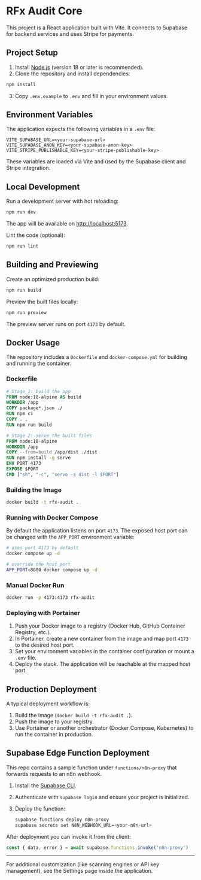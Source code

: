 # RFx Audit Core

This project is a React application built with Vite. It connects to Supabase for backend services and uses Stripe for payments.

## Project Setup

1. Install [Node.js](https://nodejs.org/) (version 18 or later is recommended).
2. Clone the repository and install dependencies:

```bash
npm install
```

3. Copy `.env.example` to `.env` and fill in your environment values.

## Environment Variables

The application expects the following variables in a `.env` file:

```
VITE_SUPABASE_URL=<your-supabase-url>
VITE_SUPABASE_ANON_KEY=<your-supabase-anon-key>
VITE_STRIPE_PUBLISHABLE_KEY=<your-stripe-publishable-key>
```

These variables are loaded via Vite and used by the Supabase client and Stripe integration.

## Local Development

Run a development server with hot reloading:

```bash
npm run dev
```

The app will be available on [http://localhost:5173](http://localhost:5173).

Lint the code (optional):

```bash
npm run lint
```

## Building and Previewing

Create an optimized production build:

```bash
npm run build
```

Preview the built files locally:

```bash
npm run preview
```

The preview server runs on port `4173` by default.

## Docker Usage

The repository includes a `Dockerfile` and `docker-compose.yml` for building and
running the container.

### Dockerfile

```dockerfile
# Stage 1: build the app
FROM node:18-alpine AS build
WORKDIR /app
COPY package*.json ./
RUN npm ci
COPY . .
RUN npm run build

# Stage 2: serve the built files
FROM node:18-alpine
WORKDIR /app
COPY --from=build /app/dist ./dist
RUN npm install -g serve
ENV PORT 4173
EXPOSE $PORT
CMD ["sh", "-c", "serve -s dist -l $PORT"]
```

### Building the Image

```bash
docker build -t rfx-audit .
```

### Running with Docker Compose

By default the application listens on port `4173`. The exposed host port can be
changed with the `APP_PORT` environment variable:

```bash
# uses port 4173 by default
docker compose up -d

# override the host port
APP_PORT=8080 docker compose up -d
```

### Manual Docker Run

```bash
docker run -p 4173:4173 rfx-audit
```

### Deploying with Portainer

1. Push your Docker image to a registry (Docker Hub, GitHub Container Registry, etc.).
2. In Portainer, create a new container from the image and map port `4173` to the desired host port.
3. Set your environment variables in the container configuration or mount a `.env` file.
4. Deploy the stack. The application will be reachable at the mapped host port.

## Production Deployment

A typical deployment workflow is:

1. Build the image (`docker build -t rfx-audit .`).
2. Push the image to your registry.
3. Use Portainer or another orchestrator (Docker Compose, Kubernetes) to run the container in production.

## Supabase Edge Function Deployment

This repo contains a sample function under `functions/n8n-proxy` that forwards
requests to an n8n webhook.

1. Install the [Supabase CLI](https://supabase.com/docs/guides/cli).
2. Authenticate with `supabase login` and ensure your project is initialized.
3. Deploy the function:

   ```bash
   supabase functions deploy n8n-proxy
   supabase secrets set N8N_WEBHOOK_URL=<your-n8n-url>
   ```

After deployment you can invoke it from the client:

```javascript
const { data, error } = await supabase.functions.invoke('n8n-proxy')
```

---

For additional customization (like scanning engines or API key management), see the Settings page inside the application.
